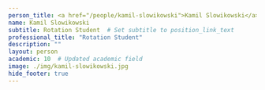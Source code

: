 ```yaml
---
person_title: <a href="/people/kamil-slowikowski">Kamil Slowikowski</a>
name: Kamil Slowikowski
subtitle: Rotation Student  # Set subtitle to position_link_text
professional_title: "Rotation Student"
description: ""
layout: person
academic: 10  # Updated academic field
image: ./img/kamil-slowikowski.jpg
hide_footer: true
---
```

